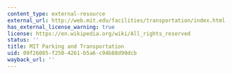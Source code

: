 ```yaml
---
content_type: external-resource
external_url: http://web.mit.edu/facilities/transportation/index.html
has_external_license_warning: true
license: https://en.wikipedia.org/wiki/All_rights_reserved
status: ''
title: MIT Parking and Transportation
uid: 09f26085-f250-4261-b5a6-c94b88d99dcb
wayback_url: ''
---
```

